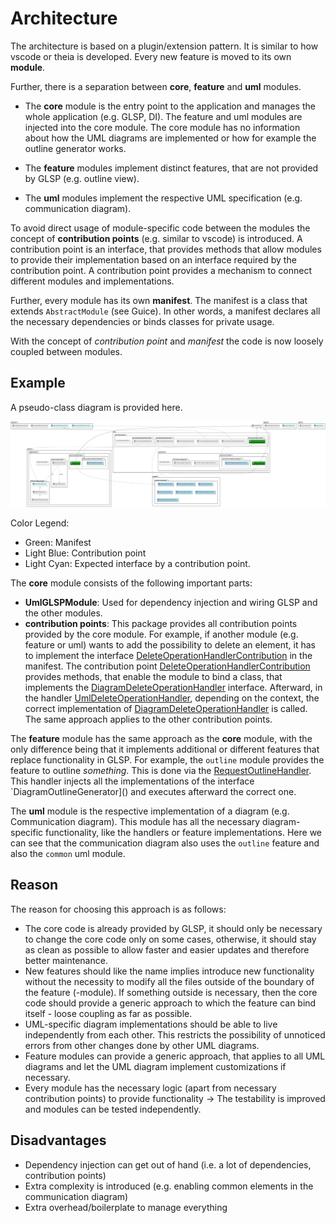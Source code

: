 # Architecture

The architecture is based on a plugin/extension pattern. It is similar to how vscode or theia is developed. Every new feature is moved to its own **module**.

Further, there is a separation between **core**, **feature** and **uml** modules.

- The **core** module is the entry point to the application and manages the whole application (e.g. GLSP, DI). The feature and uml modules are injected into the core module. The core module has no information about how the UML diagrams are implemented or how for example the outline generator works.

- The **feature** modules implement distinct features, that are not provided by GLSP (e.g. outline view).

- The **uml** modules implement the respective UML specification (e.g. communication diagram).

To avoid direct usage of module-specific code between the modules the concept of **contribution points** (e.g. similar to vscode) is introduced. A contribution point is an interface, that provides methods that allow modules to provide their implementation based on an interface required by the contribution point. A contribution point provides a mechanism to connect different modules and implementations.

Further, every module has its own **manifest**. The manifest is a class that extends `AbstractModule` (see Guice). In other words, a manifest declares all the necessary dependencies or binds classes for private usage.

With the concept of _contribution point_ and _manifest_ the code is now loosely coupled between modules.

## Example

A pseudo-class diagram is provided here.

![bigUML Class Diagram](./bigUML.svg)

Color Legend:

- Green: Manifest
- Light Blue: Contribution point
- Light Cyan: Expected interface by a contribution point.

The **core** module consists of the following important parts:

- **UmlGLSPModule**: Used for dependency injection and wiring GLSP and the other modules.
- **contribution points**: This package provides all contribution points provided by the core module. For example, if another module (e.g. feature or uml) wants to add the possibility to delete an element, it has to implement the interface [DeleteOperationHandlerContribution](../../server/com.eclipsesource.uml.glsp/src/main/java/com/eclipsesource/uml/glsp/manifest/contributions/DeleteOperationHandlerContribution.java) in the manifest. The contribution point [DeleteOperationHandlerContribution](../../server/com.eclipsesource.uml.glsp/src/main/java/com/eclipsesource/uml/glsp/manifest/contributions/DeleteOperationHandlerContribution.java) provides methods, that enable the module to bind a class, that implements the [DiagramDeleteOperationHandler](../../server/com.eclipsesource.uml.glsp/src/main/java/com/eclipsesource/uml/glsp/operations/DiagramDeleteOperationHandler.java) interface. Afterward, in the handler [UmlDeleteOperationHandler](../../server/com.eclipsesource.uml.glsp/src/main/java/com/eclipsesource/uml/glsp/operations/UmlDeleteOperationHandler.java), depending on the context, the correct implementation of [DiagramDeleteOperationHandler](../../server/com.eclipsesource.uml.glsp/src/main/java/com/eclipsesource/uml/glsp/operations/DiagramDeleteOperationHandler.java) is called. The same approach applies to the other contribution points.

The **feature** module has the same approach as the **core** module, with the only difference being that it implements additional or different features that replace functionality in GLSP. For example, the `outline` module provides the feature to outline _something_. This is done via the [RequestOutlineHandler](../../server/com.eclipsesource.uml.glsp/src/main/java/com/eclipsesource/uml/glsp/features/outline/actions/RequestOutlineHandler.java). This handler injects all the implementations of the interface `DiagramOutlineGenerator]() and executes afterward the correct one.

The **uml** module is the respective implementation of a diagram (e.g. Communication diagram). This module has all the necessary diagram-specific functionality, like the handlers or feature implementations. Here we can see that the communication diagram also uses the `outline` feature and also the `common` uml module.

## Reason

The reason for choosing this approach is as follows:

- The core code is already provided by GLSP, it should only be necessary to change the core code only on some cases, otherwise, it should stay as clean as possible to allow faster and easier updates and therefore better maintenance.
- New features should like the name implies introduce new functionality without the necessity to modify all the files outside of the boundary of the feature (-module). If something outside is necessary, then the core code should provide a generic approach to which the feature can bind itself - loose coupling as far as possible.
- UML-specific diagram implementations should be able to live independently from each other. This restricts the possibility of unnoticed errors from other changes done by other UML diagrams.
- Feature modules can provide a generic approach, that applies to all UML diagrams and let the UML diagram implement customizations if necessary.
- Every module has the necessary logic (apart from necessary contribution points) to provide functionality -> The testability is improved and modules can be tested independently.

## Disadvantages

- Dependency injection can get out of hand (i.e. a lot of dependencies, contribution points)
- Extra complexity is introduced (e.g. enabling common elements in the communication diagram)
- Extra overhead/boilerplate to manage everything

